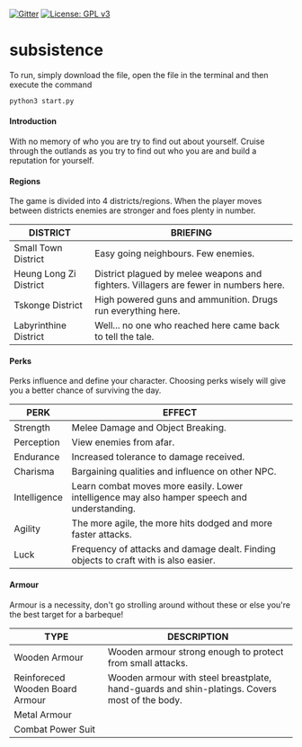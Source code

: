 [![Gitter](https://badges.gitter.im/opnclxi-subsistence/community.svg)](https://gitter.im/opnclxi-subsistence/community?utm_source=badge&utm_medium=badge&utm_campaign=pr-badge)
[![License: GPL v3](https://img.shields.io/badge/License-GPLv3-blue.svg)](https://www.gnu.org/licenses/gpl-3.0)

# subsistence
To run, simply download the file, open the file in the terminal and then execute the command

```python
python3 start.py
```


#### Introduction
With no memory of who you are try to find out about yourself. Cruise through the outlands as you
try to find out who you are and build a reputation for yourself.


#### Regions
The game is divided into 4 districts/regions. When the player moves between districts enemies are stronger and foes plenty in number.

DISTRICT                       |    BRIEFING
-------------------------------|-----------------------------
Small Town District| Easy going neighbours. Few enemies. 
Heung Long Zi District| District plagued by melee weapons and fighters. Villagers are fewer in numbers here.
Tskonge District| High powered guns and ammunition. Drugs run everything here. 
Labyrinthine District| Well... no one who reached here came back to tell the tale.

#### Perks
Perks influence and define your character. Choosing perks wisely will give you a better chance of 
surviving the day.

PERK                           |          EFFECT
------------------------------ | --------------------------------
Strength| Melee Damage and Object Breaking.
Perception| View enemies from afar.
Endurance| Increased tolerance to damage received.
Charisma| Bargaining qualities and influence on other NPC.
Intelligence| Learn combat moves more easily. Lower intelligence may also hamper speech and understanding.
Agility| The more agile, the more hits dodged and more faster attacks.
Luck| Frequency of attacks and damage dealt. Finding objects to craft with is also easier.

#### Armour
Armour is a necessity, don't go strolling around without these or else you're the best target
for a barbeque!

TYPE|DESCRIPTION
------|-------
Wooden Armour|Wooden armour strong enough to protect from small attacks.
Reinforeced Wooden Board Armour|Wooden armour with steel breastplate, hand-guards and shin-platings. Covers most of the body.
Metal Armour|
Combat Power Suit|
